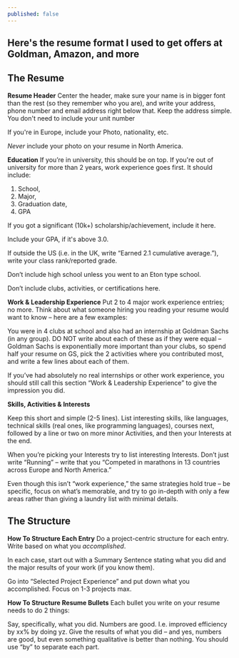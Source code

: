 ```yaml
---
published: false
---
```

## Here's the resume format I used to get offers at Goldman, Amazon, and more

## The Resume

**Resume Header**
Center the header, make sure your name is in bigger font than the rest (so they remember who you are), and write your address, phone number and email address right below that. Keep the address simple. You don't need to include your unit number

If you're in Europe, include your Photo, nationality, etc.

_Never_ include your photo on your resume in North America.

**Education**
If you’re in university, this should be on top. If you're out of university for more than 2 years, work experience goes first. It should include:

1. School,
2. Major,
3. Graduation date,
4. GPA

If you got a significant (10k+) scholarship/achievement, include it here.

Include your GPA, if it's above 3.0. 

If outside the US (i.e. in the UK, write “Earned 2.1 cumulative average.”), write your class rank/reported grade.

Don’t include high school unless you went to an Eton type school.

Don’t include clubs, activities, or certifications here.

**Work & Leadership Experience**
Put 2 to 4 major work experience entries; no more. Think about what someone hiring you reading your resume would want to know – here are a few examples:

You were in 4 clubs at school and also had an internship at Goldman Sachs (in any group). DO NOT write about each of these as if they were equal – Goldman Sachs is exponentially more important than your clubs, so spend half your resume on GS, pick the 2 activities where you contributed most, and write a few lines about each of them.

If you’ve had absolutely no real internships or other work experience, you should still call this section “Work & Leadership Experience” to give the impression you did.


**Skills, Activities & Interests**

Keep this short and simple (2-5 lines). List interesting skills, like languages, technical skills (real ones, like programming languages), courses next, followed by a line or two on more minor Activities, and then your Interests at the end.

When you’re picking your Interests try to list interesting Interests. Don’t just write “Running” – write that you “Competed in marathons in 13 countries across Europe and North America.”

Even though this isn’t “work experience,” the same strategies hold true – be specific, focus on what’s memorable, and try to go in-depth with only a few areas rather than giving a laundry list with minimal details.

</hr>

## The Structure

**How To Structure Each Entry**
Do a project-centric structure for each entry. Write based on what you _accomplished_.

In each case, start out with a Summary Sentence stating what you did and the major results of your work (if you know them).

Go into “Selected Project Experience” and put down what you accomplished. Focus on 1-3 projects max.

**How To Structure Resume Bullets**
Each bullet you write on your resume needs to do 2 things:

Say, specifically, what you did. Numbers are good. I.e. improved efficiency by xx% by doing yz.
Give the results of what you did – and yes, numbers are good, but even something qualitative is better than nothing. You should use “by” to separate each part.






